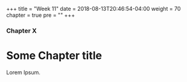 +++
title = "Week 11"
date = 2018-08-13T20:46:54-04:00
weight = 70
chapter = true
pre = "<b></b>"
+++

### Chapter X

# Some Chapter title

Lorem Ipsum.